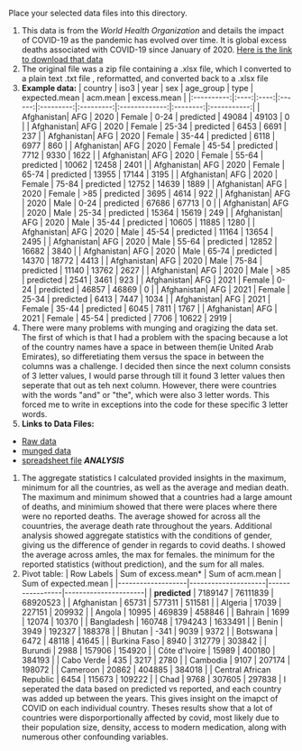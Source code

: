 Place your selected data files into this directory.
1. This data is from the *World Health Organization* and details the impact of COVID-19 as the pandemic has evolved over time. It is global excess deaths associated with COVID-19 since January of 2020.
[Here is the link to download that data](https://www.who.int/data/sets/global-excess-deaths-associated-with-covid-19-modelled-estimates)
2. The original file was a zip file containing a .xlsx file, which I converted to a plain text .txt file , reformatted, and converted back to a .xlsx file
3. **Example data:**
| country    | iso3 | year | sex    | age_group | type      | expected.mean | acm.mean | excess.mean |
|:----------:|:----:|:----:|:------:|:---------:|:---------:|:-------------:|:--------:|:-----------:|
| Afghanistan| AFG  | 2020 | Female | 0-24      | predicted | 49084         | 49103    | 0           |
| Afghanistan| AFG  | 2020 | Female | 25-34     | predicted | 6453          | 6691     | 237         |
| Afghanistan| AFG  | 2020 | Female | 35-44     | predicted | 6118          | 6977     | 860         |
| Afghanistan| AFG  | 2020 | Female | 45-54     | predicted | 7712          | 9330     | 1622        |
| Afghanistan| AFG  | 2020 | Female | 55-64     | predicted | 10062         | 12458    | 2401        |
| Afghanistan| AFG  | 2020 | Female | 65-74     | predicted | 13955         | 17144    | 3195        |
| Afghanistan| AFG  | 2020 | Female | 75-84     | predicted | 12752         | 14639    | 1889        |
| Afghanistan| AFG  | 2020 | Female | >85       | predicted | 3695          | 4614     | 922         |
| Afghanistan| AFG  | 2020 | Male   | 0-24      | predicted | 67686         | 67713    | 0           |
| Afghanistan| AFG  | 2020 | Male   | 25-34     | predicted | 15364         | 15619    | 249         |
| Afghanistan| AFG  | 2020 | Male   | 35-44     | predicted | 10605         | 11885    | 1280        |
| Afghanistan| AFG  | 2020 | Male   | 45-54     | predicted | 11164         | 13654    | 2495        |
| Afghanistan| AFG  | 2020 | Male   | 55-64     | predicted | 12852         | 16682    | 3840        |
| Afghanistan| AFG  | 2020 | Male   | 65-74     | predicted | 14370         | 18772    | 4413        |
| Afghanistan| AFG  | 2020 | Male   | 75-84     | predicted | 11140         | 13762    | 2627        |
| Afghanistan| AFG  | 2020 | Male   | >85       | predicted | 2541          | 3461     | 923         |
| Afghanistan| AFG  | 2021 | Female | 0-24      | predicted | 46857         | 46869    | 0           |
| Afghanistan| AFG  | 2021 | Female | 25-34     | predicted | 6413          | 7447     | 1034        |
| Afghanistan| AFG  | 2021 | Female | 35-44     | predicted | 6045          | 7811     | 1767        |
| Afghanistan| AFG  | 2021 | Female | 45-54     | predicted | 7706          | 10622    | 2919        |
4. There were many problems with munging and oragizing the data set. The first of which is that I had a problem with the spacing because a lot of the country names have a space in between them(ie United Arab Emirates), so differetiating them versus the space in between the columns was a challenge. I decided then since the next column consists of 3 letter values, I would parse through till it found 3 letter values then seperate that out as teh next column. However, there were countries with the words "and" or "the", which were also 3 letter words. This forced me to write in exceptions into the code for these specific 3 letter words.
5. **Links to Data Files:**
- [Raw data](data/WHO_COVID_Excess_Deaths_EstimatesByCountry.txt)
- [munged data](munge.py)
- [spreadsheet file](data/clean_dataEXCEL.xlsx)
***ANALYSIS***
1. The aggregate statistics I calculated provided insights in the maximum, minimum  for all the countries, as well as the average and median death. The maximum and minimum showed that a countries had a large amount of deaths, and minimium showed that there were places where there were no reported deaths. The average showed for across all the couuntries, the average death rate throughout the years. Additional analysis showed aggregate statistics with the conditions of gender, giving us the difference of gender in regards to covid deaths. I showed the average across amles, the max for females. the minimum for the reported statistics (without prediction), and the sum for all males.
2. Pivot table:
| Row Labels        | Sum of excess.mean* | Sum of acm.mean | Sum of expected.mean |
|-------------------|---------------------|-----------------|----------------------|
| **predicted**     | 7189147             | 76111839        | 68920523             |
| Afghanistan       | 65731               | 577311          | 511581               |
| Algeria           | 17039               | 227151          | 209932               |
| Angola            | 10995               | 469839          | 458846               |
| Bahrain           | 1699                | 12074           | 10370                |
| Bangladesh        | 160748              | 1794243         | 1633491              |
| Benin             | 3949                | 192327          | 188378               |
| Bhutan            | -341                | 9039            | 9372                 |
| Botswana          | 6472                | 48118           | 41645                |
| Burkina Faso      | 8940                | 312779          | 303842               |
| Burundi           | 2988                | 157906          | 154920               |
| Côte d'Ivoire     | 15989               | 400180          | 384193               |
| Cabo Verde        | 435                 | 3217            | 2780                 |
| Cambodia          | 9107                | 207174          | 198072               |
| Cameroon          | 20862               | 404885          | 384018               |
| Central African Republic | 6454         | 115673          | 109222               |
| Chad              | 9768                | 307605          | 297838               |
I seperated the data based on predicted vs reported, and each country was added up between the years. This gives insight on the imapct of COVID on each individual country. Theses results show that a lot of countries were disporportionally affected by covid, most likely due to their population size, density, access to modern medication, along with numerous other confounding variables.